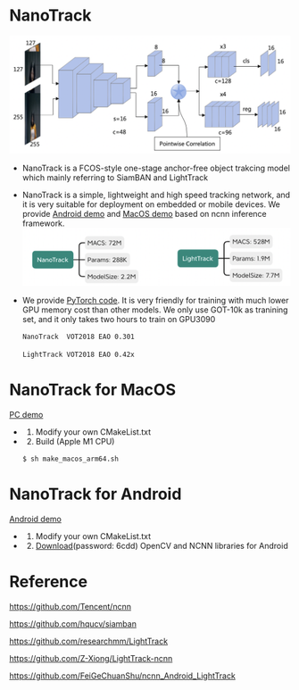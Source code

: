 # NanoTrack 

![network](./image/nanotrack_network.png)

- NanoTrack is a FCOS-style one-stage anchor-free object trakcing model which mainly referring to SiamBAN and LightTrack

- NanoTrack is a simple, lightweight and high speed tracking network, and it is very suitable for deployment on embedded or mobile devices. We provide [Android demo](https://github.com/HonglinChu/NanoTrack/ncnn_android_nanotrack) and [MacOS demo](https://github.com/HonglinChu/NanoTrack/ncnn_macos_nanotrack) based on ncnn inference framework. 
![macs](./image/calculate.png) 

- We provide [PyTorch code](https://github.com/HonglinChu/SiamTrackers/NanoTrack). It is very friendly for training with much lower GPU memory cost than other models. We only use GOT-10k as tranining set, and it only takes two hours to train on GPU3090
    ```
    NanoTrack  VOT2018 EAO 0.301

    LightTrack VOT2018 EAO 0.42x
    ```

# NanoTrack for MacOS 

[PC demo](https://www.bilibili.com/video/BV1HY4y1q7B6?spm_id_from=333.999.0.0)


- 1. Modify your own CMakeList.txt

- 2. Build (Apple M1 CPU) 

    ```
    $ sh make_macos_arm64.sh 
    ```

# NanoTrack for Android

[Android demo](https://www.bilibili.com/video/BV1eY4y1p7Cb?spm_id_from=333.999.0.0)

- 1. Modify your own CMakeList.txt

- 2. [Download](https://pan.baidu.com/s/1Yu1bpSKG-02fC5qekWXcLw)(password: 6cdd) OpenCV and NCNN libraries for Android 

# Reference  

https://github.com/Tencent/ncnn

https://github.com/hqucv/siamban

https://github.com/researchmm/LightTrack

https://github.com/Z-Xiong/LightTrack-ncnn

https://github.com/FeiGeChuanShu/ncnn_Android_LightTrack
